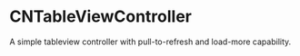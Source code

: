CNTableViewController
=====================

A simple tableview controller with pull-to-refresh and load-more capability.